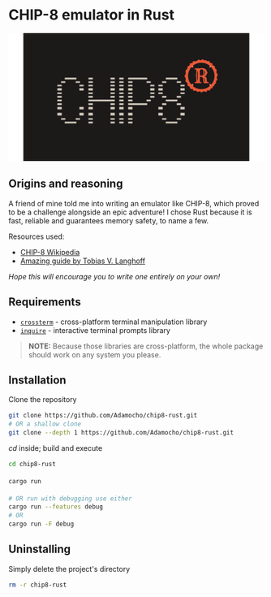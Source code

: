 # CHIP-8 emulator in Rust
![chip8-rust logo](logo.svg)

## Origins and reasoning
A friend of mine told me into writing an emulator like CHIP-8, which proved to be a challenge alongside an epic adventure! I chose Rust because it is fast, reliable and guarantees memory safety, to name a few.

Resources used:
+ [CHIP-8 Wikipedia](https://en.wikipedia.org/wiki/CHIP-8)
+ [Amazing guide by Tobias V. Langhoff](https://tobiasvl.github.io/blog/write-a-chip-8-emulator/)

*Hope this will encourage you to write one entirely on your own!*

## Requirements
- [`crossterm`](https://crates.io/crates/inquire) - cross-platform terminal manipulation library
- [`inquire`](https://crates.io/crates/crossterm) - interactive terminal prompts library

> **NOTE:** Because those libraries are cross-platform, the whole package should work on any system you please.

## Installation

Clone the repository
```bash
git clone https://github.com/Adamocho/chip8-rust.git
# OR a shallow clone
git clone --depth 1 https://github.com/Adamocho/chip8-rust.git
```

*cd* inside; build and execute
```bash
cd chip8-rust

cargo run

# OR run with debugging use either
cargo run --features debug
# OR
cargo run -F debug
```

## Uninstalling

Simply delete the project's directory
```bash
rm -r chip8-rust
```